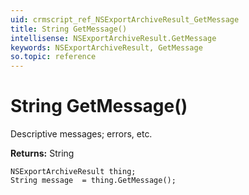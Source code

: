 ```yaml
---
uid: crmscript_ref_NSExportArchiveResult_GetMessage
title: String GetMessage()
intellisense: NSExportArchiveResult.GetMessage
keywords: NSExportArchiveResult, GetMessage
so.topic: reference
---
```


# String GetMessage()

Descriptive messages; errors, etc.

**Returns:** String

```crmscript
NSExportArchiveResult thing;
String message  = thing.GetMessage();
```

